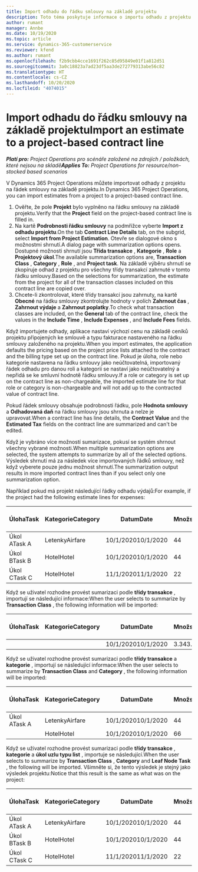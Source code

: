 ```yaml
---
title: Import odhadu do řádku smlouvy na základě projektu
description: Toto téma poskytuje informace o importu odhadu z projektu na řádek smlouvy.
author: rumant
manager: Annbe
ms.date: 10/19/2020
ms.topic: article
ms.service: dynamics-365-customerservice
ms.reviewer: kfend
ms.author: rumant
ms.openlocfilehash: f2b9cbb4cce1691f262c85d95849e01f1a812d51
ms.sourcegitcommit: 3a0c18823a7ad23df5aa3de272779313abe56c82
ms.translationtype: HT
ms.contentlocale: cs-CZ
ms.lasthandoff: 10/20/2020
ms.locfileid: "4074015"
---
```

# <a name="import-an-estimate-to-a-project-based-contract-line"></a><span data-ttu-id="85b87-103">Import odhadu do řádku smlouvy na základě projektu</span><span class="sxs-lookup"><span data-stu-id="85b87-103">Import an estimate to a project-based contract line</span></span>

<span data-ttu-id="85b87-104">_**Platí pro:** Project Operations pro scénáře založené na zdrojích / položkách, které nejsou na skladě_</span><span class="sxs-lookup"><span data-stu-id="85b87-104">_**Applies To:** Project Operations for resource/non-stocked based scenarios_</span></span>

<span data-ttu-id="85b87-105">V Dynamics 365 Project Operations můžete importovat odhady z projektu na řádek smlouvy na základě projektu.</span><span class="sxs-lookup"><span data-stu-id="85b87-105">In Dynamics 365 Project Operations, you can import estimates from a project to a project-based contract line.</span></span>

1. <span data-ttu-id="85b87-106">Ověřte, že pole **Projekt** bylo vyplněno na řádku smlouvy na základě projektu.</span><span class="sxs-lookup"><span data-stu-id="85b87-106">Verify that the **Project** field on the project-based contract line is filled in.</span></span>
2. <span data-ttu-id="85b87-107">Na kartě **Podrobnosti řádku smlouvy** na podmřížce vyberte **Import z odhadu projektu**.</span><span class="sxs-lookup"><span data-stu-id="85b87-107">On the tab **Contract Line Details** tab, on the subgrid, select **Import from Project Estimation**.</span></span> <span data-ttu-id="85b87-108">Otevře se dialogové okno s možnostmi shrnutí.</span><span class="sxs-lookup"><span data-stu-id="85b87-108">A dialog page with summarization options opens.</span></span> <span data-ttu-id="85b87-109">Dostupné možnosti shrnutí jsou **Třída transakce** , **Kategorie** , **Role** a **Projektový úkol**.</span><span class="sxs-lookup"><span data-stu-id="85b87-109">The available summarization options are, **Transaction Class** , **Category** , **Role** , and **Project task**.</span></span> <span data-ttu-id="85b87-110">Na základě výběru shrnutí se zkopíruje odhad z projektu pro všechny třídy transakcí zahrnuté v tomto řádku smlouvy.</span><span class="sxs-lookup"><span data-stu-id="85b87-110">Based on the selections for summarization, the estimate from the project for all of the transaction classes included on this contract line are copied over.</span></span> 
3. <span data-ttu-id="85b87-111">Chcete-li zkontrolovat, které třídy transakcí jsou zahrnuty, na kartě **Obecné** na řádku smlouvy zkontrolujte hodnoty v polích **Zahrnout čas** , **Zahrnout výdaje** a **Zahrnout poplatky**.</span><span class="sxs-lookup"><span data-stu-id="85b87-111">To check what transaction classes are included, on the **General** tab of the contract line, check the values in the **Include Time** , **Include Expenses** , and **Include Fees** fields.</span></span>

<span data-ttu-id="85b87-112">Když importujete odhady, aplikace nastaví výchozí cenu na základě ceníků projektu připojených ke smlouvě a typu fakturace nastaveného na řádku smlouvy založeného na projektu.</span><span class="sxs-lookup"><span data-stu-id="85b87-112">When you import estimates, the application defaults the pricing based on the project price lists attached to the contract and the billing type set up on the contract line.</span></span> <span data-ttu-id="85b87-113">Pokud je úloha, role nebo kategorie nastavena na řádku smlouvy jako neúčtovatelná, importovaný řádek odhadu pro danou roli a kategorii se nastaví jako neúčtovatelný a nepřidá se ke smluvní hodnotě řádku smlouvy.</span><span class="sxs-lookup"><span data-stu-id="85b87-113">If a role or category is set up on the contract line as non-chargeable, the imported estimate line for that role or category is non-chargeable and will not add up to the contracted value of contract line.</span></span>

<span data-ttu-id="85b87-114">Pokud řádek smlouvy obsahuje podrobnosti řádku, pole **Hodnota smlouvy** a **Odhadovaná daň** na řádku smlouvy jsou shrnuta a nelze je upravovat.</span><span class="sxs-lookup"><span data-stu-id="85b87-114">When a contract line has line details, the **Contract Value** and the **Estimated Tax** fields on the contract line are summarized and can't be edited.</span></span>

<span data-ttu-id="85b87-115">Když je vybráno více možností sumarizace, pokusí se systém shrnout všechny vybrané možnosti.</span><span class="sxs-lookup"><span data-stu-id="85b87-115">When multiple summarization options are selected, the system attempts to summarize by all of the selected options.</span></span> <span data-ttu-id="85b87-116">Výsledek shrnutí má za následek více importovaných řádků smlouvy, než když vyberete pouze jednu možnost shrnutí.</span><span class="sxs-lookup"><span data-stu-id="85b87-116">The summarization output results in more imported contract lines than if you select only one summarization option.</span></span>

<span data-ttu-id="85b87-117">Například pokud má projekt následující řádky odhadu výdajů:</span><span class="sxs-lookup"><span data-stu-id="85b87-117">For example, if the project had the following estimate lines for expenses:</span></span>

| <span data-ttu-id="85b87-118">Úloha</span><span class="sxs-lookup"><span data-stu-id="85b87-118">Task</span></span> | <span data-ttu-id="85b87-119">Kategorie</span><span class="sxs-lookup"><span data-stu-id="85b87-119">Category</span></span> | <span data-ttu-id="85b87-120">Datum</span><span class="sxs-lookup"><span data-stu-id="85b87-120">Date</span></span> | <span data-ttu-id="85b87-121">Množství</span><span class="sxs-lookup"><span data-stu-id="85b87-121">Quantity</span></span> | <span data-ttu-id="85b87-122">Cena za jednotku</span><span class="sxs-lookup"><span data-stu-id="85b87-122">Unit price</span></span> | <span data-ttu-id="85b87-123">Množství</span><span class="sxs-lookup"><span data-stu-id="85b87-123">Amount</span></span> |
| --- | --- | --- | --- | --- | --- |
| <span data-ttu-id="85b87-124">Úkol A</span><span class="sxs-lookup"><span data-stu-id="85b87-124">Task A</span></span> | <span data-ttu-id="85b87-125">Letenky</span><span class="sxs-lookup"><span data-stu-id="85b87-125">Airfare</span></span> | <span data-ttu-id="85b87-126">10/1/2020</span><span class="sxs-lookup"><span data-stu-id="85b87-126">10/1/2020</span></span> | <span data-ttu-id="85b87-127">4</span><span class="sxs-lookup"><span data-stu-id="85b87-127">4</span></span> | <span data-ttu-id="85b87-128">400</span><span class="sxs-lookup"><span data-stu-id="85b87-128">400</span></span> | <span data-ttu-id="85b87-129">1600</span><span class="sxs-lookup"><span data-stu-id="85b87-129">1600</span></span> |
| <span data-ttu-id="85b87-130">Úkol B</span><span class="sxs-lookup"><span data-stu-id="85b87-130">Task B</span></span> | <span data-ttu-id="85b87-131">Hotel</span><span class="sxs-lookup"><span data-stu-id="85b87-131">Hotel</span></span> | <span data-ttu-id="85b87-132">10/1/2020</span><span class="sxs-lookup"><span data-stu-id="85b87-132">10/1/2020</span></span> | <span data-ttu-id="85b87-133">4</span><span class="sxs-lookup"><span data-stu-id="85b87-133">4</span></span> | <span data-ttu-id="85b87-134">200</span><span class="sxs-lookup"><span data-stu-id="85b87-134">200</span></span> | <span data-ttu-id="85b87-135">800</span><span class="sxs-lookup"><span data-stu-id="85b87-135">800</span></span> |
| <span data-ttu-id="85b87-136">Úkol C</span><span class="sxs-lookup"><span data-stu-id="85b87-136">Task C</span></span> | <span data-ttu-id="85b87-137">Hotel</span><span class="sxs-lookup"><span data-stu-id="85b87-137">Hotel</span></span> | <span data-ttu-id="85b87-138">11/1/2020</span><span class="sxs-lookup"><span data-stu-id="85b87-138">11/1/2020</span></span> | <span data-ttu-id="85b87-139">2</span><span class="sxs-lookup"><span data-stu-id="85b87-139">2</span></span> | <span data-ttu-id="85b87-140">200</span><span class="sxs-lookup"><span data-stu-id="85b87-140">200</span></span> | <span data-ttu-id="85b87-141">400</span><span class="sxs-lookup"><span data-stu-id="85b87-141">400</span></span> |

<span data-ttu-id="85b87-142">Když se uživatel rozhodne provést sumarizaci podle **třídy transakce** , importují se následující informace:</span><span class="sxs-lookup"><span data-stu-id="85b87-142">When the user selects to summarize by **Transaction Class** , the following information will be imported:</span></span>

| <span data-ttu-id="85b87-143">Úloha</span><span class="sxs-lookup"><span data-stu-id="85b87-143">Task</span></span> | <span data-ttu-id="85b87-144">Kategorie</span><span class="sxs-lookup"><span data-stu-id="85b87-144">Category</span></span> | <span data-ttu-id="85b87-145">Datum</span><span class="sxs-lookup"><span data-stu-id="85b87-145">Date</span></span> | <span data-ttu-id="85b87-146">Množství</span><span class="sxs-lookup"><span data-stu-id="85b87-146">Quantity</span></span> | <span data-ttu-id="85b87-147">Cena za jednotku</span><span class="sxs-lookup"><span data-stu-id="85b87-147">Unit price</span></span> | <span data-ttu-id="85b87-148">Množství</span><span class="sxs-lookup"><span data-stu-id="85b87-148">Amount</span></span> |
| --- | --- | --- | --- | --- | --- |
| &nbsp;  | &nbsp;  | <span data-ttu-id="85b87-149">10/1/2020</span><span class="sxs-lookup"><span data-stu-id="85b87-149">10/1/2020</span></span> | <span data-ttu-id="85b87-150">3.34</span><span class="sxs-lookup"><span data-stu-id="85b87-150">3.34</span></span> | <span data-ttu-id="85b87-151">840</span><span class="sxs-lookup"><span data-stu-id="85b87-151">840</span></span> | <span data-ttu-id="85b87-152">2800</span><span class="sxs-lookup"><span data-stu-id="85b87-152">2800</span></span> |

<span data-ttu-id="85b87-153">Když se uživatel rozhodne provést sumarizaci podle **třídy transakce** a **kategorie** , importují se následující informace:</span><span class="sxs-lookup"><span data-stu-id="85b87-153">When the user selects to summarize by **Transaction Class** and **Category** , the following information will be imported:</span></span>

| <span data-ttu-id="85b87-154">Úloha</span><span class="sxs-lookup"><span data-stu-id="85b87-154">Task</span></span> | <span data-ttu-id="85b87-155">Kategorie</span><span class="sxs-lookup"><span data-stu-id="85b87-155">Category</span></span> | <span data-ttu-id="85b87-156">Datum</span><span class="sxs-lookup"><span data-stu-id="85b87-156">Date</span></span> | <span data-ttu-id="85b87-157">Množství</span><span class="sxs-lookup"><span data-stu-id="85b87-157">Quantity</span></span> | <span data-ttu-id="85b87-158">Cena za jednotku</span><span class="sxs-lookup"><span data-stu-id="85b87-158">Unit price</span></span> | <span data-ttu-id="85b87-159">Množství</span><span class="sxs-lookup"><span data-stu-id="85b87-159">Amount</span></span> |
| --- | --- | --- | --- | --- | --- |
| <span data-ttu-id="85b87-160">Úkol A</span><span class="sxs-lookup"><span data-stu-id="85b87-160">Task A</span></span> | <span data-ttu-id="85b87-161">Letenky</span><span class="sxs-lookup"><span data-stu-id="85b87-161">Airfare</span></span> | <span data-ttu-id="85b87-162">10/1/2020</span><span class="sxs-lookup"><span data-stu-id="85b87-162">10/1/2020</span></span> | <span data-ttu-id="85b87-163">4</span><span class="sxs-lookup"><span data-stu-id="85b87-163">4</span></span> | <span data-ttu-id="85b87-164">400</span><span class="sxs-lookup"><span data-stu-id="85b87-164">400</span></span> | <span data-ttu-id="85b87-165">1600</span><span class="sxs-lookup"><span data-stu-id="85b87-165">1600</span></span> |
| &nbsp;  | <span data-ttu-id="85b87-166">Hotel</span><span class="sxs-lookup"><span data-stu-id="85b87-166">Hotel</span></span> | <span data-ttu-id="85b87-167">10/1/2020</span><span class="sxs-lookup"><span data-stu-id="85b87-167">10/1/2020</span></span> | <span data-ttu-id="85b87-168">6</span><span class="sxs-lookup"><span data-stu-id="85b87-168">6</span></span> | <span data-ttu-id="85b87-169">200</span><span class="sxs-lookup"><span data-stu-id="85b87-169">200</span></span> | <span data-ttu-id="85b87-170">1200</span><span class="sxs-lookup"><span data-stu-id="85b87-170">1200</span></span> |

<span data-ttu-id="85b87-171">Když se uživatel rozhodne provést sumarizaci podle **třídy transakce** , **kategorie** a **úkol uzlu typu list** , importuje se následující.</span><span class="sxs-lookup"><span data-stu-id="85b87-171">When the user selects to summarize by **Transaction Class** , **Category** and **Leaf Node Task** , the following will be imported.</span></span> <span data-ttu-id="85b87-172">Všimněte si, že tento výsledek je stejný jako výsledek projektu:</span><span class="sxs-lookup"><span data-stu-id="85b87-172">Notice that this result is the same as what was on the project:</span></span>

| <span data-ttu-id="85b87-173">Úloha</span><span class="sxs-lookup"><span data-stu-id="85b87-173">Task</span></span> | <span data-ttu-id="85b87-174">Kategorie</span><span class="sxs-lookup"><span data-stu-id="85b87-174">Category</span></span> | <span data-ttu-id="85b87-175">Datum</span><span class="sxs-lookup"><span data-stu-id="85b87-175">Date</span></span> | <span data-ttu-id="85b87-176">Množství</span><span class="sxs-lookup"><span data-stu-id="85b87-176">Quantity</span></span> | <span data-ttu-id="85b87-177">Cena za jednotku</span><span class="sxs-lookup"><span data-stu-id="85b87-177">Unit price</span></span> | <span data-ttu-id="85b87-178">Množství</span><span class="sxs-lookup"><span data-stu-id="85b87-178">Amount</span></span> |
| --- | --- | --- | --- | --- | --- |
| <span data-ttu-id="85b87-179">Úkol A</span><span class="sxs-lookup"><span data-stu-id="85b87-179">Task A</span></span> | <span data-ttu-id="85b87-180">Letenky</span><span class="sxs-lookup"><span data-stu-id="85b87-180">Airfare</span></span> | <span data-ttu-id="85b87-181">10/1/2020</span><span class="sxs-lookup"><span data-stu-id="85b87-181">10/1/2020</span></span> | <span data-ttu-id="85b87-182">4</span><span class="sxs-lookup"><span data-stu-id="85b87-182">4</span></span> | <span data-ttu-id="85b87-183">400</span><span class="sxs-lookup"><span data-stu-id="85b87-183">400</span></span> | <span data-ttu-id="85b87-184">1600</span><span class="sxs-lookup"><span data-stu-id="85b87-184">1600</span></span> |
| <span data-ttu-id="85b87-185">Úkol B</span><span class="sxs-lookup"><span data-stu-id="85b87-185">Task B</span></span> | <span data-ttu-id="85b87-186">Hotel</span><span class="sxs-lookup"><span data-stu-id="85b87-186">Hotel</span></span> | <span data-ttu-id="85b87-187">10/1/2020</span><span class="sxs-lookup"><span data-stu-id="85b87-187">10/1/2020</span></span> | <span data-ttu-id="85b87-188">4</span><span class="sxs-lookup"><span data-stu-id="85b87-188">4</span></span> | <span data-ttu-id="85b87-189">200</span><span class="sxs-lookup"><span data-stu-id="85b87-189">200</span></span> | <span data-ttu-id="85b87-190">800</span><span class="sxs-lookup"><span data-stu-id="85b87-190">800</span></span> |
| <span data-ttu-id="85b87-191">Úkol C</span><span class="sxs-lookup"><span data-stu-id="85b87-191">Task C</span></span> | <span data-ttu-id="85b87-192">Hotel</span><span class="sxs-lookup"><span data-stu-id="85b87-192">Hotel</span></span> | <span data-ttu-id="85b87-193">11/1/2020</span><span class="sxs-lookup"><span data-stu-id="85b87-193">11/1/2020</span></span> | <span data-ttu-id="85b87-194">2</span><span class="sxs-lookup"><span data-stu-id="85b87-194">2</span></span> | <span data-ttu-id="85b87-195">200</span><span class="sxs-lookup"><span data-stu-id="85b87-195">200</span></span> | <span data-ttu-id="85b87-196">400</span><span class="sxs-lookup"><span data-stu-id="85b87-196">400</span></span> |

